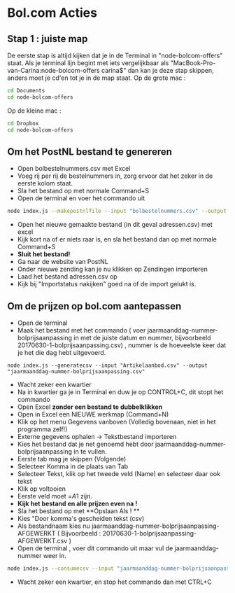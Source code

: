 # Bol.com Acties

## Stap 1 : juiste map
De eerste stap is altijd kijken dat je in de Terminal in "node-bolcom-offers" staat.
Als je terminal lijn begint met iets vergelijkbaar als "MacBook-Pro-van-Carina:node-bolcom-offers carina$" dan kan je deze stap skippen, anders moet je cd'en tot je in de map staat.
Op de grote mac : 
```sh
cd Documents
cd node-bolcom-offers
```
Op de kleine mac :
```sh
cd Dropbox
cd node-bolcom-offers
```

## Om het PostNL bestand te genereren
* Open bolbestelnummers.csv met Excel
* Voeg rij per rij de bestelnummers in, zorg ervoor dat het zeker in de eerste kolom staat.
* Sla het bestand op met normale Command+S
* Open de terminal en voer het commando uit
```sh
node index.js --makepostnlfile --input "bolbestelnummers.csv" --output "adressen.csv"
```
* Open het nieuwe gemaakte bestand (in dit geval adressen.csv) met excel
* Kijk kort na of er niets raar is, en sla het bestand dan op met normale Command+S
* **Sluit het bestand!**
* Ga naar de website van PostNL
* Onder nieuwe zending kan je nu klikken op Zendingen importeren
* Laad het bestand adressen.csv op
* Kijk bij "Importstatus nakijken" goed na of de import gelukt is.

## Om de prijzen op bol.com aantepassen
* Open de terminal 
* Maak het bestand met het commando ( voer jaarmaanddag-nummer-bolprijsaanpassing in met de juiste datum en nummer, bijvoorbeeld 20170630-1-bolprijsaanpassing.csv) , nummer is de hoeveelste keer dat je het die dag hebt uitgevoerd.
```
node index.js --generatecsv --input "Artikelaanbod.csv" --output "jaarmaanddag-nummer-bolprijsaanpassing.csv"
```
* Wacht zeker een kwartier
* Na in kwartier ga je in Terminal en duw je op CONTROL+C, dit stopt het commando
* Open Excel **zonder een bestand te dubbelklikken**
* Open in Excel een NIEUWE werkmap (Command+N)
* Klik op het menu Gegevens vanboven (Volledig bovenaan, niet in het programma zelf!)
* Externe gegevens ophalen -> Tekstbestand importeren
* Kies het bestand dat je net genoemd hebt door jaarmaanddag-nummer-bolprijsaanpassing in te vullen.
* Eerste tab mag je skippen (Volgende)
* Selecteer Komma in de plaats van Tab
* Selecteer Tekst, klik op het tweede veld (Name) en selecteer daar ook tekst
* Klik op voltooien
* Eerste veld moet =$A$1 zijn.
* **Kijk het bestand en alle prijzen even na !**
* Sla het bestand op met **Opslaan Als ! **
* Kies "Door komma's gescheiden tekst (csv)
* Als bestandnaam kies nu jaarmaanddag-nummer-bolprijsaanpassing-AFGEWERKT ( Bijvoorbeeld : 20170630-1-bolprijsaanpassing-AFGEWERKT.csv ) 
* Open de terminal , voer dit commando uit maar vul de jaarmaanddag-nummer weer in.
```sh
node index.js --consumecsv --input "jaarmaanddag-nummer-bolprijsaanpassing-AFGEWERKT.csv"
```
* Wacht zeker een kwartier, en stop het commando dan met CTRL+C
